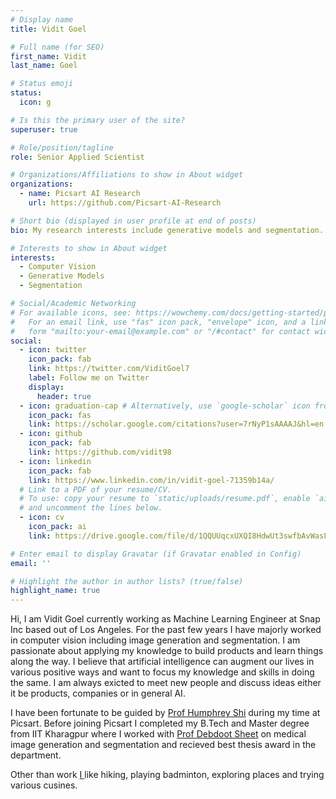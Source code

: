 ```yaml
---
# Display name
title: Vidit Goel

# Full name (for SEO)
first_name: Vidit
last_name: Goel

# Status emoji
status:
  icon: g

# Is this the primary user of the site?
superuser: true

# Role/position/tagline
role: Senior Applied Scientist

# Organizations/Affiliations to show in About widget
organizations:
  - name: Picsart AI Research
    url: https://github.com/Picsart-AI-Research

# Short bio (displayed in user profile at end of posts)
bio: My research interests include generative models and segmentation.

# Interests to show in About widget
interests:
  - Computer Vision
  - Generative Models
  - Segmentation

# Social/Academic Networking
# For available icons, see: https://wowchemy.com/docs/getting-started/page-builder/#icons
#   For an email link, use "fas" icon pack, "envelope" icon, and a link in the
#   form "mailto:your-email@example.com" or "/#contact" for contact widget.
social:
  - icon: twitter
    icon_pack: fab
    link: https://twitter.com/ViditGoel7
    label: Follow me on Twitter
    display:
      header: true
  - icon: graduation-cap # Alternatively, use `google-scholar` icon from `ai` icon pack
    icon_pack: fas
    link: https://scholar.google.com/citations?user=7rNyP1sAAAAJ&hl=en
  - icon: github
    icon_pack: fab
    link: https://github.com/vidit98
  - icon: linkedin
    icon_pack: fab
    link: https://www.linkedin.com/in/vidit-goel-71359b14a/
  # Link to a PDF of your resume/CV.
  # To use: copy your resume to `static/uploads/resume.pdf`, enable `ai` icons in `params.yaml`,
  # and uncomment the lines below.
  - icon: cv
    icon_pack: ai
    link: https://drive.google.com/file/d/1QQUUqcxUXQI8HdwUt3swfbAvWasLLo4V/view?usp=sharing

# Enter email to display Gravatar (if Gravatar enabled in Config)
email: ''

# Highlight the author in author lists? (true/false)
highlight_name: true
---
```


Hi, I am Vidit Goel currently working as Machine Learning Engineer at Snap Inc based out of Los Angeles. For the past few years I have majorly worked in computer vision including image generation and segmentation. I am passionate about applying my knowledge to build products and learn things along the way. I believe that artificial intelligence can augment our lives in various positive ways and want to focus my knowledge and skills in doing the same. I am always exicted to meet new people and discuss ideas either it be products, companies or in general AI.
<!-- {style="font-size:  15px;"} -->

I have been fortunate to be guided by <a href="https://www.humphreyshi.com/">Prof Humphrey Shi</a> during my time at Picsart. Before joining Picsart I completed my B.Tech and Master degree from IIT Kharagpur where I worked with <a href="https://www.linkedin.com/in/debdoot/?originalSubdomain=in">Prof Debdoot Sheet</a> on medical image generation and segmentation and recieved best thesis award in the department.
<!-- {style="font-size:  15px;"} -->

Other than work <a href="stuff.html" style="color: inherit"> I </a>  like hiking, playing badminton, exploring places and trying various cusines.
<!-- {style="font-size:  15px;"} -->
<!-- {style="text-align: justify;"} -->
